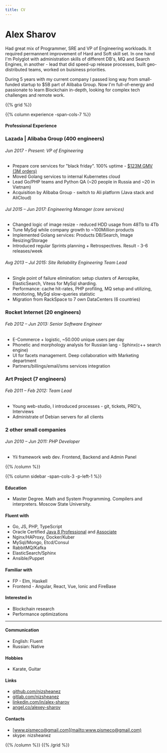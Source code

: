 ```yaml
---
title: CV
---
```

# Alex Sharov
Had great mix of Programmer, SRE and VP of Engineering workloads. It required permannent improvement of Hard and Soft skill set. In one hand I'm Polyglot with administration skills of different DB's, MQ and Search Engines, in another - lead that did speed-up release processes, built geo-distributed teams, worked on buisiness priorities. 

During 5 years with my current company I passed long way from small-funded startup to $5B part of Alibaba Group. Now I'm full-of-energy and passionate to learn Blockchain in-depth, looking for complex tech challenges and remote work.

{{% grid %}}

{{% column experience -span-cols-7 %}}
#### Professional Experience

### Lazada | Alibaba Group (400 engineers) 
###### *Jun 2017 - Present: VP of Engineering*

* Prepare core services for "black friday". 100% uptime - [$123M GMV (3M orders)](http://markets.businessinsider.com/news/stocks/Southeast-Asia-s-eCommerce-leader-Lazada-smashes-sales-record-1007843779)
* Moved Golang services to internal Kubernetes cloud
* Lead Go/PHP teams and Python QA (~20 people in Russia and ~20 in Vietnam)
* Acquisition by Alibaba Group - switch to Ali platform (Java stack and AliCloud)

###### *Jul 2015 – Jun 2017: Engineering Manager (core services)*

* Changed logic of image resize - reduced HDD usage from 48Tb to 4Tb
* Tune MySql while company growth to ~100Million products
* Implemented Golang services: Products DB/Search, Image Resizing/Storage
* Introduced regular Sprints planning + Retrospectives. Result - 3-6 releases/week

###### *Avg 2013 – Jul 2015: Site Reliability Engineering Team Lead*

* Single point of failure elimination: setup clusters of Aerospike, ElasticSearch, Vitess for MySql sharding.
* Performance: cache hit-rates, PHP profiling, MQ setup and utilizing, monitoring, MySql slow-queries statistic
* Migration from RackSpace to 7 own DataCenters (6 countries)

### Rocket Internet (20 engineers)
###### *Feb 2012 – Jun 2013: Senior Software Engineer*

* E-Commerce + logistic, ~50.000 unique users per day
* Phonetic and morphology analysis for Russian lang - Sphinx(c++ search engine)
* UI for facets management. Deep collaboration with Marketing department
* Partners/billings/email/sms services integration

### Art Project (7 engineers)
###### *Feb 2011 – Feb 2012: Team Lead*

* Young web-studio, I introduced processes - git, tickets, PRD's, Interviews
* Administrate of Debian servers for all clients

### 2 other small companies
###### *Jun 2010 – Jun 2011: PHP Developer*

* Yii framework web dev. Frontend, Backend and Admin Panel

{{% /column %}}

{{% column sidebar -span-cols-3 -p-left-1 %}}
#### Education 
  * Master Degree. Math and System Programming. Compilers and interpreters. Moscow State University.  

#### Fluent with
  * Go, JS, PHP, TypeScript 
  * Oracle Certified [Java 8 Professional](https://www.youracclaim.com/badges/e729c951-ad94-469b-9d53-6df58d6a8f32/public_url) and [Associate](https://www.youracclaim.com/badges/3c1dcd16-2dfa-434a-aaea-0d1d523f966e/public_url)
  * Nginx/HAProxy, Docker/Kuber
  * MySql/Mongo, Etcd/Consul
  * RabbitMQ/Kafka
  * ElasticSearch/Sphinx
  * Ansible/Puppet

#### Familiar with
  * FP - Elm, Haskell
  * Frontend - Angular, React, Vue, Ionic and FireBase

#### Interested in
  * Blockchain research
  * Performance optimizations

---------

#### Communication
  * English: Fluent
  * Russian: Native

#### Hobbies
  * Karate, Guitar

#### Links
  * [github.com/nizsheanez](http://github.com/nizsheanez)
  * [gitlab.com/nizsheanez](https://gitlab.com/nizsheanez)
  * [linkedin.com/in/alex-sharov](https://www.linkedin.com/in/alex-sharov/)
  * [angel.co/alexey-sharov](https://angel.co/alexey-sharov)

#### Contacts
  * [www.pismeco@gmail.com](mailto:www.pismeco@gmail.com)
  * skype: nizsheanez

{{% /column %}}
{{% /grid %}}
